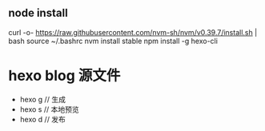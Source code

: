 ## node install
curl -o- https://raw.githubusercontent.com/nvm-sh/nvm/v0.39.7/install.sh | bash
source ~/.bashrc
nvm install stable
npm install -g hexo-cli

# hexo blog 源文件
+ hexo g // 生成
+ hexo s // 本地预览
+ hexo d // 发布

